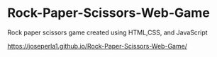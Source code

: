 # Rock-Paper-Scissors-Web-Game
Rock paper scissors  game created using HTML,CSS, and JavaScript

https://joseperla1.github.io/Rock-Paper-Scissors-Web-Game/

